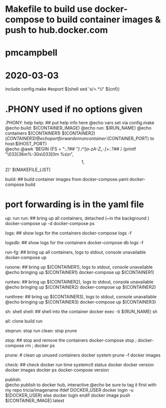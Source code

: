 # Makefile to build use docker-compose to build container images & push to hub.docker.com
# pmcampbell
# 2020-03-03

include config.make
#export $(shell sed 's/=.*//' $(cnf))
 
# .PHONY used if no options given
.PHONY: help
help: ## put help info here
	@echo vars set via config.make
	@echo build: $(CONTAINER_IMAGE) 
	@echo run: $(RUN_NAME)
	@echo containers $(CONTAINER1)  $(CONTAINER2)  $(CONTAINER3)
	@echo port forward on run container:$(CONTAINER_PORT) to host:$(HOST_PORT)	
	@echo
	@awk 'BEGIN {FS = ":.*?## "} /^[a-zA-Z_-]+:.*?## / {printf "\033[36m%-30s\033[0m %s\n", $$1, $$2}' $(MAKEFILE_LIST)

	
build: ## build container images from docker-compose.yaml
	docker-compose build 

# port forwarding is in the yaml file
up: run
run:  ## bring up all containers, detached (~in the background )
	docker-compose up -d
	docker-compose ps 

logs: ## show logs for the containers
	docker-compose logs -f

logsdb: ## show logs for the containers
	docker-compose db  logs -f

run-fg:  ## bring up all containers, logs to stdout, console unavailable
	docker-compose up

runone:  ## bring up $(CONTAINER1), logs to stdout, console unavailable
	@echo bringing up $(CONTAINER1)
	docker-compose up $(CONTAINER1)

runtwo:  ## bring up $(CONTAINER2), logs to stdout, console unavailable
	@echo bringing up $(CONTAINER2)
	docker-compose up $(CONTAINER2)

runthree:  ## bring up $(CONTAINER3), logs to stdout, console unavailable
	@echo bringing up $(CONTAINER3)
	docker-compose up $(CONTAINER3)

sh:	shell
shell:  ## shell into the container
	docker exec -ti $(RUN_NAME) sh

all: clone build run

stoprun: stop run
clean:  stop prune

stop: ## stop and remove the containers
	docker-compose stop ; docker-compose rm ; docker ps

prune:  # clean up unused containers
	docker system prune -f
	docker images

check:  ## check docker run time
	systemctl status  docker
	docker version
	docker images
	docker ps
	docker-compose version

publish:   
	@echo publish to  docker hub, interactive 
	@echo be sure to tag it first with my repo tricia/imagename
        ifdef DOCKER_USER
		docker login   -u $(DOCKER_USER)
        else
		docker login 
        endif
	docker image push $(CONTAINER_IMAGE):latest
 
